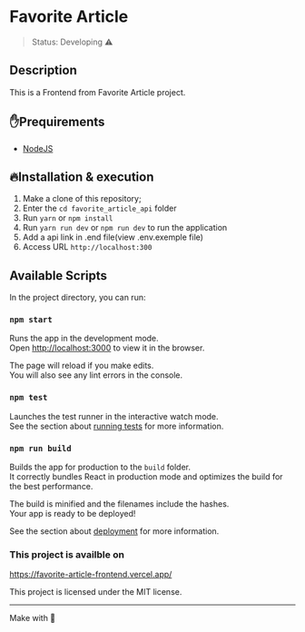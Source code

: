 
# Favorite Article


> Status: Developing ⚠️


## Description
This is a Frontend from Favorite Article project. 

## ✋Prequirements
* [NodeJS](https://nodejs.org/en/)





## 🔥Installation & execution
1. Make a clone of this repository;
2. Enter the `cd favorite_article_api` folder
3. Run `yarn` or `npm install`
4. Run `yarn run dev` or `npm run dev` to run the application
5. Add a api link in .end file(view .env.exemple file)
6. Access URL `http://localhost:300`




## Available Scripts

In the project directory, you can run:

### `npm start`

Runs the app in the development mode.\
Open [http://localhost:3000](http://localhost:3000) to view it in the browser.

The page will reload if you make edits.\
You will also see any lint errors in the console.

### `npm test`

Launches the test runner in the interactive watch mode.\
See the section about [running tests](https://facebook.github.io/create-react-app/docs/running-tests) for more information.

### `npm run build`

Builds the app for production to the `build` folder.\
It correctly bundles React in production mode and optimizes the build for the best performance.

The build is minified and the filenames include the hashes.\
Your app is ready to be deployed!

See the section about [deployment](https://facebook.github.io/create-react-app/docs/deployment) for more information.



### This project is availble on
  https://favorite-article-frontend.vercel.app/



This project is licensed under the MIT license.


<hr>

Make with 🫶
